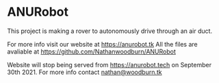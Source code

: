 # ANURobot
This project is making a rover to autonomously drive through an air duct.

For more info visit our website at https://anurobot.tk
All the files are avaliable at https://github.com/Nathanwoodburn/ANURobot


Website will stop being served from https://anurobot.tech on September 30th 2021. For more info contact nathan@woodburn.tk
